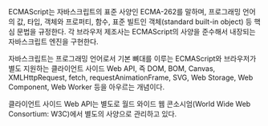 ECMAScript는 자바스크립트의 표준 사양인 ECMA-262를 말하며, 프로그래밍 언어의 값, 타입, 객체와 프로퍼티, 함수, 표준 빌트인 객체(standard built-in object) 등 핵심 문법을 규정한다.
각 브라우저 제조사는 ECMAScript의 사양을 준수해서 내장되는 자바스크립트 엔진을 구현한다.

자바스크립트는 프로그래밍 언어로서 기본 뼈대를 이루는 ECMAScript와 브라우저가 별도 지원하는 클라이언트 사이드 Web API, 즉 DOM, BOM, Canvas, XMLHttpRequest, fetch, requestAnimationFrame, SVG, Web Storage, Web Component, Web Worker 등을 아우르는 개념이다.

클라이언트 사이드 Web API는 별도로 월드 와이드 웹 콘소시엄(World Wide Web Consortium: W3C)에서 별도의 사양으로 관리하고 있다.